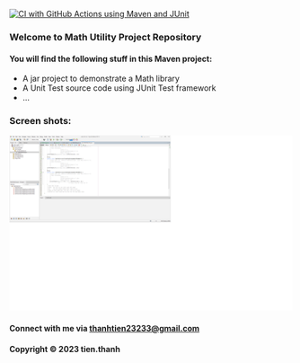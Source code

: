 [![CI with GitHub Actions using Maven and JUnit](https://github.com/thanhtien23233/math-util-mvn/actions/workflows/maven.yml/badge.svg)](https://github.com/thanhtien23233/math-util-mvn/actions/workflows/maven.yml)

### Welcome to Math Utility Project Repository 

#### You will find the following stuff in this Maven project:

* A jar project to demonstrate a Math library
* A Unit Test source code using JUnit Test framework
* ...

### Screen shots: 
![Source-code-with-JUnit](https://github.com/thanhtien23233/math-util-mvn/blob/main/ScreenShot/Source-code-with-JUnit.png)


#### Connect with me via thanhtien23233@gmail.com

#### Copyright &#169; 2023 tien.thanh